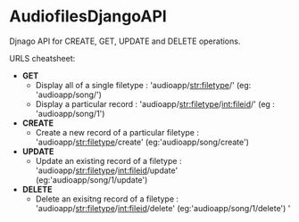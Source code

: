 # AudiofilesDjangoAPI
Djnago API for CREATE, GET, UPDATE and DELETE operations.

URLS cheatsheet:

* **GET**
  * Display all of a single filetype : 'audioapp/<str:filetype>/' (eg: 'audioapp/song/')
  * Display a particular record : 'audioapp/<str:filetype>/<int:fileid>/' (eg : 'audioapp/song/1')
* **CREATE**
  * Create a new record of a particular filetype : 'audioapp/<str:filetype>/create' (eg:'audioapp/song/create')
* **UPDATE**
  * Update an existing record of a filetype : 'audioapp/<str:filetype>/<int:fileid>/update' (eg:'audioapp/song/1/update')
* **DELETE**
  * Delete an exisitng record of a filetype : 'audioapp/<str:filetype>/<int:fileid>/delete' (eg:'audioapp/song/1/delete')
'
